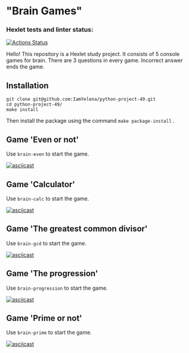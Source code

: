 # "Brain Games"

### Hexlet tests and linter status:
[![Actions Status](https://github.com/IamYelena/python-project-49/workflows/hexlet-check/badge.svg)](https://github.com/IamYelena/python-project-49/actions)

Hello! This repository is a Hexlet study project. It consists of 5 console games for brain. There are 3 questions in every game. Incorrect answer ends the game.

## Installation

```
git clone git@github.com:IamYelena/python-project-49.git
cd python-project-49/
make install
```

Then install the package using the command `make package-install` . 

## Game 'Even or not'

Use `brain-even` to start the game.

[![asciicast](https://asciinema.org/a/583229.svg)](https://asciinema.org/a/583229)

## Game 'Calculator'

Use `brain-calc` to start the game.

[![asciicast](https://asciinema.org/a/584397.svg)](https://asciinema.org/a/584397)

## Game 'The greatest common divisor'

Use `brain-gcd` to start the game.

[![asciicast](https://asciinema.org/a/584673.svg)](https://asciinema.org/a/584673)

## Game 'The progression'

Use `brain-progression` to start the game.

[![asciicast](https://asciinema.org/a/584880.svg)](https://asciinema.org/a/584880)

## Game 'Prime or not'

Use `brain-prime` to start the game.

[![asciicast](https://asciinema.org/a/585223.svg)](https://asciinema.org/a/585223)